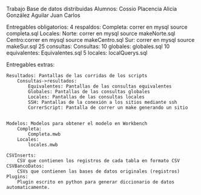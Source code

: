 Trabajo Base de datos distribuidas
Alumnos:
	Cossio Placencia Alicia
	González Aguilar Juan Carlos

Entregables obligatorios:
	4 respaldos:
		Completa: correr en mysql source completa.sql
		Locales:
			 Norte: correr en mysql source makeNorte.sql
			 Centro:correr en mysql source makeCentro.sql
			 Sur:   correr en mysql source makeSur.sql
	25 consultas:
		Consultas:
			10 globales:  globales.sql
			10 equivalentes: Equivalentes.sql
			5 locales:	localQuerys.sql

Entregables extras:

	Resultados: Pantallas de las corridas de los scripts
		Consultas->resultados:
			Equivalentes: Pantallas de las consultas equivalentes
			Globales: Pantallas de las consultas globales
			Locales: Pantallas de las consultas locales
			SSH: Pantallas de la conexión a los sitios mediante ssh
			CorrerScript: Pantalla de correr un make generando un sitio
	
				
	Modelos: Modelos para obtener el modelo en Workbench
		Completa:
			Completa.mwb
		Locales:
			locales.mwb
	
	CSVInserts:
		CSV que contienen los registros de cada tabla en formato CSV
	CSVBancoDatos:
		CSVs que contienen las bases de datos originales (registros)
	Plugins:
		Plugin escrito en python para generar diccionario de datos automaticamente.

